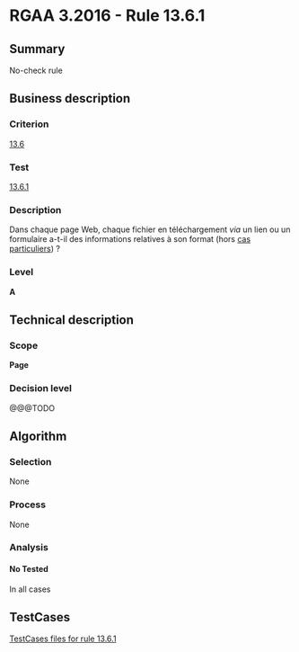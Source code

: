 # RGAA 3.2016 - Rule 13.6.1

## Summary
No-check rule


## Business description

### Criterion
[13.6](http://references.modernisation.gouv.fr/rgaa-accessibilite/criteres.html#crit-13-6)

### Test
[13.6.1](http://references.modernisation.gouv.fr/rgaa-accessibilite/criteres.html#test-13-6-1)

### Description
<div lang="fr">Dans chaque page Web, chaque fichier en t&#xE9;l&#xE9;chargement <i>via</i> un lien ou un formulaire a-t-il des informations relatives &#xE0; son format (hors <a href="http://references.modernisation.gouv.fr/rgaa-accessibilite/cas-particuliers.html#cp-13-6" title="Cas particuliers pour le crit&#xE8;re 13.6">cas particuliers</a>)&nbsp;?</div>

### Level
**A**


## Technical description

### Scope
**Page**

### Decision level
@@@TODO


## Algorithm

### Selection
None

### Process
None

### Analysis

#### No Tested
In all cases


##  TestCases

[TestCases files for rule 13.6.1](https://github.com/Asqatasun/Asqatasun/tree/RGAA_3.2016/rules/rules-rgaa3.2016/src/test/resources/testcases/rgaa32016/Rgaa32016Rule130601/)


